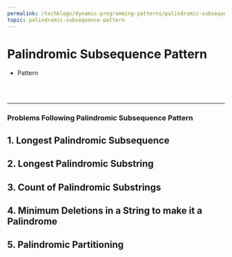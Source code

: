```yaml
---
permalink: /techblogs/dynamic-programming-patterns/palindromic-subsequence-pattern
topic: palindromic-subsequence-pattern
---
```


# Palindromic Subsequence Pattern

- Pattern

<br>

<br>

---

### Problems Following Palindromic Subsequence Pattern

## 1. Longest Palindromic Subsequence

## 2. Longest Palindromic Substring

## 3. Count of Palindromic Substrings

## 4. Minimum Deletions in a String to make it a Palindrome

## 5. Palindromic Partitioning

